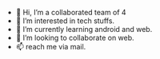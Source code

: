 - 👋 Hi, I’m a collaborated team of 4 
- 👀 I’m interested in tech stuffs.
- 🌱 I’m currently learning android and web.
- 💞️ I’m looking to collaborate on web.
- 📫 reach me via mail.

<!---
quad-bros/quad-bros is a ✨ special ✨ repository because its `README.md` (this file) appears on your GitHub profile.
You can click the Preview link to take a look at your changes.
--->

